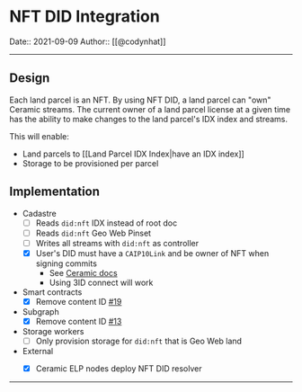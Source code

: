# NFT DID Integration
Date:: 2021-09-09
Author:: [[@codynhat]]

---

## Design
Each land parcel is an NFT. By using NFT DID, a land parcel can "own" Ceramic streams. The current owner of a land parcel license at a given time has the ability to make changes to the land parcel's IDX index and streams.

This will enable:
- Land parcels to [[Land Parcel IDX Index|have an IDX index]]
- Storage to be provisioned per parcel

## Implementation
- Cadastre
	- [ ] Reads `did:nft` IDX instead of root doc
	- [ ] Reads `did:nft` Geo Web Pinset
	- [ ] Writes all streams with `did:nft` as controller
	- [x] User's DID must have a `CAIP10Link` and be owner of NFT when signing commits
		- See [Ceramic docs][1]
		- Using 3ID connect will work
- Smart contracts
	- [x] Remove content ID [#19](https://github.com/Geo-Web-Project/core-contracts/pull/19)
- Subgraph
	- [x] Remove content ID [#13](https://github.com/Geo-Web-Project/geo-web-subgraph/pull/13)
- Storage workers
	- [ ] Only provision storage for `did:nft` that is Geo Web land
- External
	- [x] Ceramic ELP nodes deploy NFT DID resolver


---
[1]: https://developers.ceramic.network/authentication/nft-did/method/